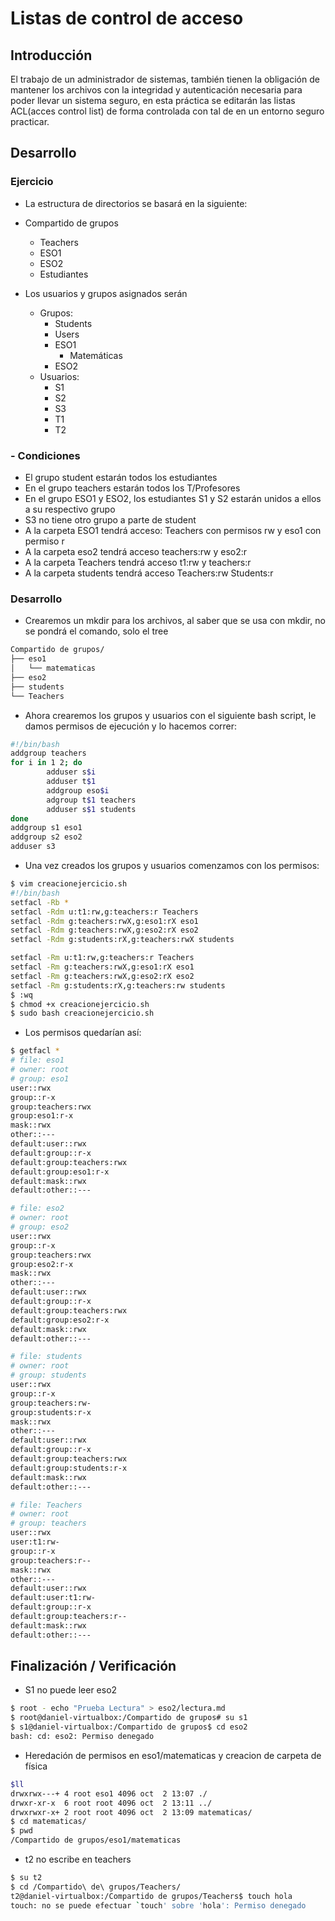 # Listas de control de acceso

## Introducción 
El trabajo de un administrador de sistemas, también tienen la obligación de mantener los archivos con la integridad y autenticación necesaria para poder llevar un sistema seguro, en esta práctica se editarán las listas ACL(acces control list) de forma controlada con tal de en un entorno seguro practicar.

## Desarrollo

### Ejercicio
- La estructura de directorios se basará en la siguiente: 
- Compartido de grupos 
  - Teachers 
  - ESO1
  - ESO2
  - Estudiantes

- Los usuarios y grupos asignados serán
  - Grupos: 
    - Students
    - Users
    - ESO1
      - Matemáticas
    - ESO2
  - Usuarios:
    - S1
    - S2
    - S3 
    - T1
    - T2

### - Condiciones
  - El grupo student estarán todos los estudiantes
  - En el grupo teachers estarán todos los T/Profesores
  - En el grupo ESO1 y ESO2, los estudiantes S1 y S2 estarán unidos a ellos a su respectivo grupo
  - S3 no tiene otro grupo a parte de student
  - A la carpeta ESO1 tendrá acceso: Teachers con permisos rw y eso1 con permiso r
  - A la carpeta eso2 tendrá acceso teachers:rw y eso2:r
  - A la carpeta Teachers tendrá acceso t1:rw y teachers:r
  - A la carpeta students tendrá acceso Teachers:rw Students:r

### Desarrollo

- Crearemos un mkdir para los archivos, al saber que se usa con mkdir, no se pondrá el comando, solo el tree
```bash
Compartido de grupos/
├── eso1
│   └── matematicas
├── eso2
├── students
└── Teachers
```

- Ahora crearemos los grupos y usuarios con el siguiente bash script, le damos permisos de ejecución y lo hacemos correr:
```bash
#!/bin/bash
addgroup teachers
for i in 1 2; do
        adduser s$i
        adduser t$1
        addgroup eso$i
        adgroup t$1 teachers
        adduser s$1 students
done
addgroup s1 eso1
addgroup s2 eso2
adduser s3
```

- Una vez creados los grupos y usuarios comenzamos con los permisos:
  
```bash
$ vim creacionejercicio.sh
#!/bin/bash
setfacl -Rb *
setfacl -Rdm u:t1:rw,g:teachers:r Teachers
setfacl -Rdm g:teachers:rwX,g:eso1:rX eso1
setfacl -Rdm g:teachers:rwX,g:eso2:rX eso2
setfacl -Rdm g:students:rX,g:teachers:rwX students

setfacl -Rm u:t1:rw,g:teachers:r Teachers
setfacl -Rm g:teachers:rwX,g:eso1:rX eso1
setfacl -Rm g:teachers:rwX,g:eso2:rX eso2
setfacl -Rm g:students:rX,g:teachers:rw students
$ :wq
$ chmod +x creacionejercicio.sh
$ sudo bash creacionejercicio.sh
```

- Los permisos quedarían así:

```bash
$ getfacl *
# file: eso1
# owner: root
# group: eso1
user::rwx
group::r-x
group:teachers:rwx
group:eso1:r-x
mask::rwx
other::---
default:user::rwx
default:group::r-x
default:group:teachers:rwx
default:group:eso1:r-x
default:mask::rwx
default:other::---

# file: eso2
# owner: root
# group: eso2
user::rwx
group::r-x
group:teachers:rwx
group:eso2:r-x
mask::rwx
other::---
default:user::rwx
default:group::r-x
default:group:teachers:rwx
default:group:eso2:r-x
default:mask::rwx
default:other::---

# file: students
# owner: root
# group: students
user::rwx
group::r-x
group:teachers:rw-
group:students:r-x
mask::rwx
other::---
default:user::rwx
default:group::r-x
default:group:teachers:rwx
default:group:students:r-x
default:mask::rwx
default:other::---

# file: Teachers
# owner: root
# group: teachers
user::rwx
user:t1:rw-
group::r-x
group:teachers:r--
mask::rwx
other::---
default:user::rwx
default:user:t1:rw-
default:group::r-x
default:group:teachers:r--
default:mask::rwx
default:other::---
```
## Finalización / Verificación

- S1 no puede leer eso2
```bash
$ root - echo "Prueba Lectura" > eso2/lectura.md
$ root@daniel-virtualbox:/Compartido de grupos# su s1
$ s1@daniel-virtualbox:/Compartido de grupos$ cd eso2
bash: cd: eso2: Permiso denegado
```

- Heredación de permisos en eso1/matematicas y creacion de carpeta de física
  
```bash
$ll
drwxrwx---+ 4 root eso1 4096 oct  2 13:07 ./
drwxr-xr-x  6 root root 4096 oct  2 13:11 ../
drwxrwxr-x+ 2 root root 4096 oct  2 13:09 matematicas/
$ cd matematicas/
$ pwd
/Compartido de grupos/eso1/matematicas
```

- t2 no escribe en teachers
  
```bash
$ su t2
$ cd /Compartido\ de\ grupos/Teachers/
t2@daniel-virtualbox:/Compartido de grupos/Teachers$ touch hola
touch: no se puede efectuar `touch' sobre 'hola': Permiso denegado
```

#
